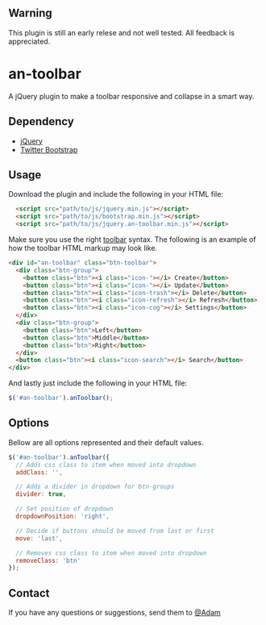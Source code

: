## Warning

This plugin is still an early relese and not well tested. All feedback is appreciated.

an-toolbar
==========

A jQuery plugin to make a toolbar responsive and collapse in a smart way.

## Dependency

-   [jQuery](https://github.com/jquery/jquery)
-   [Twitter Bootstrap](http://twitter.github.com/bootstrap/)

## Usage

Download the plugin and include the following in your HTML file:

````html
  <script src="path/to/js/jquery.min.js"></script>
  <script src="path/to/js/bootstrap.min.js"></script>
  <script src="path/to/js/jquery.an-toolbar.min.js"></script>
````

Make sure you use the right [toolbar](http://twitter.github.com/bootstrap/components.html#buttonGroups) syntax. The following is an example of how the toolbar HTML markup may look like.

````html
<div id="an-toolbar" class="btn-toolbar">
  <div class="btn-group">
    <button class="btn"><i class="icon-"></i> Create</button>
    <button class="btn"><i class="icon-"></i> Update</button>
    <button class="btn"><i class="icon-trash"></i> Delete</button>
    <button class="btn"><i class="icon-refresh"></i> Refresh</button>
    <button class="btn"><i class="icon-cog"></i> Settings</button>
  </div>
  <div class="btn-group">
    <button class="btn">Left</button>
    <button class="btn">Middle</button>
    <button class="btn">Right</button>
  </div>
  <button class="btn"><i class="icon-search"></i> Search</button>
</div>
````
And lastly just include the following in your HTML file:

````javascript
$('#an-toolbar').anToolbar();
````

## Options
Bellow are all options represented and their default values. 

````javascript
$('#an-toolbar').anToolbar({
  // Adds css class to item when moved into dropdown
  addClass: '',

  // Adds a divider in dropdown for btn-groups
  divider: true,

  // Set position of dropdown
  dropdownPosition: 'right',

  // Decide if buttons should be moved from last or first
  move: 'last',

  // Removes css class to item when moved into dropdown
  removeClass: 'btn'
});
````

## Contact

If you have any questions or suggestions, send them to [@Adam](http://twitter.com/Adam_Nyberg)
